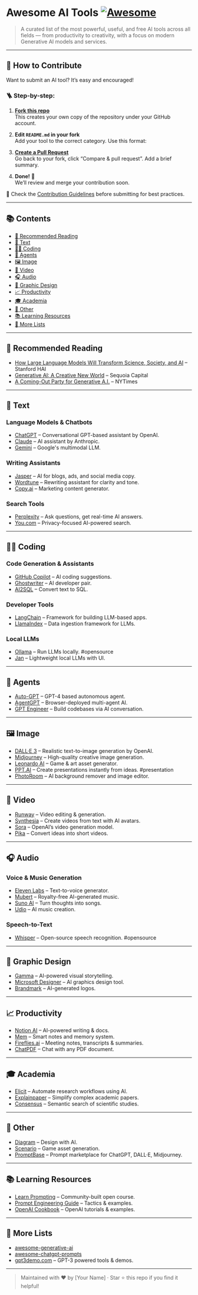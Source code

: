 # Awesome AI Tools [![Awesome](https://awesome.re/badge-flat.svg)](https://awesome.re)

> A curated list of the most powerful, useful, and free AI tools across all fields — from productivity to creativity, with a focus on modern Generative AI models and services.

---

## 🤝 How to Contribute

Want to submit an AI tool? It’s easy and encouraged!

### 🪜 Step-by-step:

1. **[Fork this repo](https://github.com/zenlee123/awesome-ai-tools/fork)**  
   This creates your own copy of the repository under your GitHub account.

2. **Edit `README.md` in your fork**  
   Add your tool to the correct category. Use this format:  

3. **[Create a Pull Request](https://github.com/zenlee123/awesome-ai-tools/compare)**  
Go back to your fork, click “Compare & pull request”. Add a brief summary.

4. **Done!** 🎉  
We’ll review and merge your contribution soon.

📌 Check the [Contribution Guidelines](CONTRIBUTING.md) before submitting for best practices.

---

## 📚 Contents

- [📖 Recommended Reading](#recommended-reading)
- [💬 Text](#text)
- [👨‍💻 Coding](#coding)
- [🧠 Agents](#agents)
- [🖼️ Image](#image)
- [🎥 Video](#video)
- [🎧 Audio](#audio)
- [🎨 Graphic Design](#graphic-design)
- [📈 Productivity](#productivity)
- [🎓 Academia](#academia)
- [🧩 Other](#other)
- [📚 Learning Resources](#learning-resources)
- [📌 More Lists](#more-lists)

---

## 📖 Recommended Reading

- [How Large Language Models Will Transform Science, Society, and AI](https://hai.stanford.edu/news/how-large-language-models-will-transform-science-society-and-ai) – Stanford HAI
- [Generative AI: A Creative New World](https://www.sequoiacap.com/article/generative-ai-a-creative-new-world/) – Sequoia Capital
- [A Coming-Out Party for Generative A.I.](https://www.nytimes.com/2022/10/21/technology/generative-ai.html) – NYTimes

---

## 💬 Text

### Language Models & Chatbots
- [ChatGPT](https://chat.openai.com/) – Conversational GPT-based assistant by OpenAI.
- [Claude](https://claude.ai/) – AI assistant by Anthropic.
- [Gemini](https://gemini.google.com/) – Google's multimodal LLM.

### Writing Assistants
- [Jasper](https://www.jasper.ai/) – AI for blogs, ads, and social media copy.
- [Wordtune](https://www.wordtune.com/) – Rewriting assistant for clarity and tone.
- [Copy.ai](https://www.copy.ai/) – Marketing content generator.

### Search Tools
- [Perplexity](https://www.perplexity.ai/) – Ask questions, get real-time AI answers.
- [You.com](https://you.com/) – Privacy-focused AI-powered search.

---

## 👨‍💻 Coding

### Code Generation & Assistants
- [GitHub Copilot](https://github.com/features/copilot) – AI coding suggestions.
- [Ghostwriter](https://blog.replit.com/ai) – AI developer pair.
- [AI2SQL](https://www.ai2sql.io/) – Convert text to SQL.

### Developer Tools
- [LangChain](https://www.langchain.com/) – Framework for building LLM-based apps.
- [LlamaIndex](https://www.llamaindex.ai/) – Data ingestion framework for LLMs.

### Local LLMs
- [Ollama](https://github.com/ollama/ollama) – Run LLMs locally. #opensource
- [Jan](https://jan.ai/) – Lightweight local LLMs with UI.

---

## 🧠 Agents

- [Auto-GPT](https://github.com/Torantulino/Auto-GPT) – GPT-4 based autonomous agent.
- [AgentGPT](https://agentgpt.reworkd.ai/) – Browser-deployed multi-agent AI.
- [GPT Engineer](https://github.com/AntonOsika/gpt-engineer) – Build codebases via AI conversation.

---

## 🖼️ Image

- [DALL·E 3](https://openai.com/dall-e-3/) – Realistic text-to-image generation by OpenAI.
- [Midjourney](https://www.midjourney.com/) – High-quality creative image generation.
- [Leonardo AI](https://leonardo.ai/) – Game & art asset generator.
- [PPT.AI](https://ppt.ai) – Create presentations instantly from ideas. #presentation
- [PhotoRoom](https://www.photoroom.com/) – AI background remover and image editor.

---

## 🎥 Video

- [Runway](https://runwayml.com/) – Video editing & generation.
- [Synthesia](https://www.synthesia.io/) – Create videos from text with AI avatars.
- [Sora](https://openai.com/sora) – OpenAI’s video generation model.
- [Pika](https://pika.art/) – Convert ideas into short videos.

---

## 🎧 Audio

### Voice & Music Generation
- [Eleven Labs](https://beta.elevenlabs.io/) – Text-to-voice generator.
- [Mubert](https://mubert.com/) – Royalty-free AI-generated music.
- [Suno AI](https://suno.ai/) – Turn thoughts into songs.
- [Udio](https://www.udio.com/) – AI music creation.

### Speech-to-Text
- [Whisper](https://openai.com/whisper) – Open-source speech recognition. #opensource

---

## 🎨 Graphic Design

- [Gamma](https://gamma.app/) – AI-powered visual storytelling.
- [Microsoft Designer](https://designer.microsoft.com/) – AI graphics design tool.
- [Brandmark](https://brandmark.io/) – AI-generated logos.

---

## 📈 Productivity

- [Notion AI](https://www.notion.so/product/ai) – AI-powered writing & docs.
- [Mem](https://mem.ai/) – Smart notes and memory system.
- [Fireflies.ai](https://fireflies.ai/) – Meeting notes, transcripts & summaries.
- [ChatPDF](https://www.chatpdf.com/) – Chat with any PDF document.

---

## 🎓 Academia

- [Elicit](https://elicit.org/) – Automate research workflows using AI.
- [Explainpaper](https://www.explainpaper.com/) – Simplify complex academic papers.
- [Consensus](https://consensus.app/) – Semantic search of scientific studies.

---

## 🧩 Other

- [Diagram](https://diagram.com/) – Design with AI.
- [Scenario](https://www.scenario.com/) – Game asset generation.
- [PromptBase](https://promptbase.com/) – Prompt marketplace for ChatGPT, DALL·E, Midjourney.

---

## 📚 Learning Resources

- [Learn Prompting](https://learnprompting.org/) – Community-built open course.
- [Prompt Engineering Guide](https://github.com/dair-ai/Prompt-Engineering-Guide) – Tactics & examples.
- [OpenAI Cookbook](https://github.com/openai/openai-cookbook) – OpenAI tutorials & examples.

---

## 📌 More Lists

- [awesome-generative-ai](https://github.com/steven2358/awesome-generative-ai)
- [awesome-chatgpt-prompts](https://github.com/f/awesome-chatgpt-prompts)
- [gpt3demo.com](https://gpt3demo.com/) – GPT-3 powered tools & demos.

---

> Maintained with ❤️ by [Your Name] · Star ⭐ this repo if you find it helpful!
